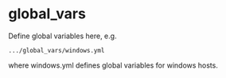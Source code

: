global_vars
===========

Define global variables here, e.g.

    .../global_vars/windows.yml

where windows.yml defines global variables for windows hosts.

